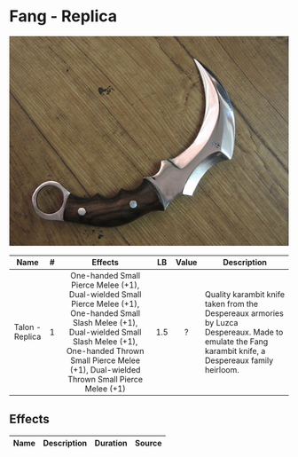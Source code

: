 # Fang - Replica

![Copyright](Fang-Replica.png)

|      Name      | # |                                             Effects                                             | LB | Value | Description                                                                                                                                           |
| :-------------: | :-: | :---------------------------------------------------------------------------------------------: | :-: | :---: | ----------------------------------------------------------------------------------------------------------------------------------------------------- |
| Talon - Replica | 1 | One-handed Small Pierce Melee (+1), Dual-wielded Small Pierce Melee (+1), One-handed Small Slash Melee (+1), Dual-wielded Small Slash Melee (+1), One-handed Thrown Small Pierce Melee (+1), Dual-wielded Thrown Small Pierce Melee (+1) | 1.5 |   ?   | Quality karambit knife taken from the Despereaux armories by Luzca Despereaux. Made to emulate the Fang karambit knife, a Despereaux family heirloom. |

## Effects

| Name | Description | Duration | Source |
| :--- | :--: | :------: | :----: |
